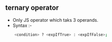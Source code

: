 ## ternary operator

-   Only JS operator which taks 3 operands.
-   Syntax :-

```bash
    <condition> ? <expIfTrue> : <expIfFalse>;
```
